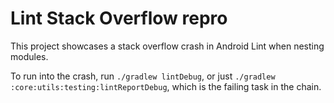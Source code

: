 # Lint Stack Overflow repro

This project showcases a stack overflow crash in Android Lint when nesting modules.

To run into the crash, run `./gradlew lintDebug`, or just
`./gradlew :core:utils:testing:lintReportDebug`, which is the failing task in the chain.
